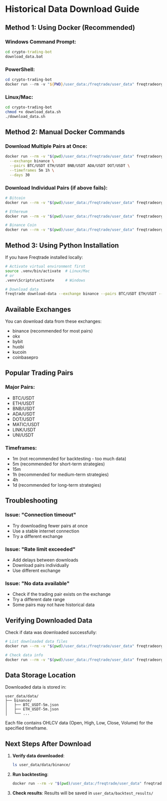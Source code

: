 # Historical Data Download Guide

## Method 1: Using Docker (Recommended)

### Windows Command Prompt:
```cmd
cd crypto-trading-bot
download_data.bat
```

### PowerShell:
```powershell
cd crypto-trading-bot
docker run --rm -v "${PWD}/user_data:/freqtrade/user_data" freqtradeorg/freqtrade:stable download-data --exchange binance --pairs BTC/USDT ETH/USDT --timeframes 5m --days 7
```

### Linux/Mac:
```bash
cd crypto-trading-bot
chmod +x download_data.sh
./download_data.sh
```

## Method 2: Manual Docker Commands

### Download Multiple Pairs at Once:
```bash
docker run --rm -v "$(pwd)/user_data:/freqtrade/user_data" freqtradeorg/freqtrade:stable download-data \
  --exchange binance \
  --pairs BTC/USDT ETH/USDT BNB/USDT ADA/USDT DOT/USDT \
  --timeframes 5m 1h \
  --days 30
```

### Download Individual Pairs (if above fails):
```bash
# Bitcoin
docker run --rm -v "$(pwd)/user_data:/freqtrade/user_data" freqtradeorg/freqtrade:stable download-data --exchange binance --pairs BTC/USDT --timeframes 5m --days 30

# Ethereum  
docker run --rm -v "$(pwd)/user_data:/freqtrade/user_data" freqtradeorg/freqtrade:stable download-data --exchange binance --pairs ETH/USDT --timeframes 5m --days 30

# Binance Coin
docker run --rm -v "$(pwd)/user_data:/freqtrade/user_data" freqtradeorg/freqtrade:stable download-data --exchange binance --pairs BNB/USDT --timeframes 5m --days 30
```

## Method 3: Using Python Installation

If you have Freqtrade installed locally:

```bash
# Activate virtual environment first
source .venv/bin/activate  # Linux/Mac
# or
.venv\Scripts\activate     # Windows

# Download data
freqtrade download-data --exchange binance --pairs BTC/USDT ETH/USDT --timeframes 5m --days 30
```

## Available Exchanges

You can download data from these exchanges:
- binance (recommended for most pairs)
- okx
- bybit
- huobi
- kucoin
- coinbasepro

## Popular Trading Pairs

### Major Pairs:
- BTC/USDT
- ETH/USDT
- BNB/USDT
- ADA/USDT
- DOT/USDT
- MATIC/USDT
- LINK/USDT
- UNI/USDT

### Timeframes:
- 1m (not recommended for backtesting - too much data)
- 5m (recommended for short-term strategies)
- 15m
- 1h (recommended for medium-term strategies) 
- 4h
- 1d (recommended for long-term strategies)

## Troubleshooting

### Issue: "Connection timeout"
- Try downloading fewer pairs at once
- Use a stable internet connection
- Try a different exchange

### Issue: "Rate limit exceeded"
- Add delays between downloads
- Download pairs individually
- Use different exchange

### Issue: "No data available"
- Check if the trading pair exists on the exchange
- Try a different date range
- Some pairs may not have historical data

## Verifying Downloaded Data

Check if data was downloaded successfully:

```bash
# List downloaded data files
docker run --rm -v "$(pwd)/user_data:/freqtrade/user_data" freqtradeorg/freqtrade:stable list-data

# Check data info
docker run --rm -v "$(pwd)/user_data:/freqtrade/user_data" freqtradeorg/freqtrade:stable list-data --show-timerange
```

## Data Storage Location

Downloaded data is stored in:
```
user_data/data/
├── binance/
│   ├── BTC_USDT-5m.json
│   ├── ETH_USDT-5m.json
│   └── ...
```

Each file contains OHLCV data (Open, High, Low, Close, Volume) for the specified timeframe.

## Next Steps After Download

1. **Verify data downloaded**:
   ```bash
   ls user_data/data/binance/
   ```

2. **Run backtesting**:
   ```bash
   docker run --rm -v "$(pwd)/user_data:/freqtrade/user_data" freqtradeorg/freqtrade:stable backtesting --config user_data/config.json --strategy SampleStrategy
   ```

3. **Check results**:
   Results will be saved in `user_data/backtest_results/`